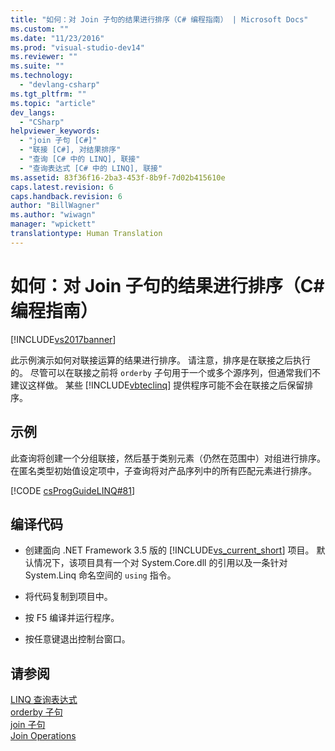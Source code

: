```yaml
---
title: "如何：对 Join 子句的结果进行排序（C# 编程指南） | Microsoft Docs"
ms.custom: ""
ms.date: "11/23/2016"
ms.prod: "visual-studio-dev14"
ms.reviewer: ""
ms.suite: ""
ms.technology: 
  - "devlang-csharp"
ms.tgt_pltfrm: ""
ms.topic: "article"
dev_langs: 
  - "CSharp"
helpviewer_keywords: 
  - "join 子句 [C#]"
  - "联接 [C#], 对结果排序"
  - "查询 [C# 中的 LINQ], 联接"
  - "查询表达式 [C# 中的 LINQ], 联接"
ms.assetid: 83f36f16-2ba3-453f-8b9f-7d02b415610e
caps.latest.revision: 6
caps.handback.revision: 6
author: "BillWagner"
ms.author: "wiwagn"
manager: "wpickett"
translationtype: Human Translation
---
```

# 如何：对 Join 子句的结果进行排序（C# 编程指南）
[!INCLUDE[vs2017banner](../../../csharp/includes/vs2017banner.md)]

此示例演示如何对联接运算的结果进行排序。  请注意，排序是在联接之后执行的。  尽管可以在联接之前将 `orderby` 子句用于一个或多个源序列，但通常我们不建议这样做。  某些 [!INCLUDE[vbteclinq](../../../csharp/includes/vbteclinq_md.md)] 提供程序可能不会在联接之后保留排序。  
  
## 示例  
 此查询将创建一个分组联接，然后基于类别元素（仍然在范围中）对组进行排序。  在匿名类型初始值设定项中，子查询将对产品序列中的所有匹配元素进行排序。  
  
 [!CODE [csProgGuideLINQ#81](../CodeSnippet/VS_Snippets_VBCSharp/csProgGuideLINQ#81)]  
  
## 编译代码  
  
-   创建面向 .NET Framework 3.5 版的 [!INCLUDE[vs_current_short](../../../csharp/programming-guide/classes-and-structs/includes/vs_current_short_md.md)] 项目。  默认情况下，该项目具有一个对 System.Core.dll 的引用以及一条针对 System.Linq 命名空间的 `using` 指令。  
  
-   将代码复制到项目中。  
  
-   按 F5 编译并运行程序。  
  
-   按任意键退出控制台窗口。  
  
## 请参阅  
 [LINQ 查询表达式](../../../csharp/programming-guide/linq-query-expressions/index.md)   
 [orderby 子句](../../../csharp/language-reference/keywords/orderby-clause.md)   
 [join 子句](../../../csharp/language-reference/keywords/join-clause.md)   
 [Join Operations](../../../visual-basic/programming-guide/concepts/linq/join-operations.md)